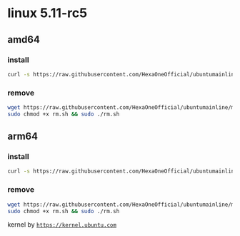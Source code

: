 # linux 5.11-rc5
 
## amd64

### install
```bash
curl -s https://raw.githubusercontent.com/HexaOneOfficial/ubuntumainline/main/catalog/5.11-rc5/amd64RC.sh | sh
``` 
### remove
```bash
wget https://raw.githubusercontent.com/HexaOneOfficial/ubuntumainline/main/catalog/5.11-rc5/rm.sh
sudo chmod +x rm.sh && sudo ./rm.sh
```
## arm64

### install
```bash
curl -s https://raw.githubusercontent.com/HexaOneOfficial/ubuntumainline/main/catalog/5.11-rc5/arm64RC.sh | sh
``` 
### remove
```bash
wget https://raw.githubusercontent.com/HexaOneOfficial/ubuntumainline/main/catalog/5.11-rc5/rm.sh
sudo chmod +x rm.sh && sudo ./rm.sh
```
 
kernel by [`https://kernel.ubuntu.com`](https://kernel.ubuntu.com/)
